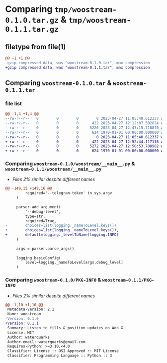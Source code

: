 # Comparing `tmp/woostream-0.1.0.tar.gz` & `tmp/woostream-0.1.1.tar.gz`

## filetype from file(1)

```diff
@@ -1 +1 @@
-gzip compressed data, was "woostream-0.1.0.tar", max compression
+gzip compressed data, was "woostream-0.1.1.tar", max compression
```

## Comparing `woostream-0.1.0.tar` & `woostream-0.1.1.tar`

### file list

```diff
@@ -1,4 +1,4 @@
--rw-r--r--   0        0        0        0 2023-04-27 11:05:40.612337 woostream-0.1.0/README.md
--rw-r--r--   0        0        0      422 2023-04-27 12:12:07.502824 woostream-0.1.0/pyproject.toml
--rw-r--r--   0        0        0     5220 2023-04-27 12:47:15.718870 woostream-0.1.0/woostream/__main__.py
--rw-r--r--   0        0        0      624 1970-01-01 00:00:00.000000 woostream-0.1.0/PKG-INFO
+-rw-r--r--   0        0        0        0 2023-04-27 11:05:40.612337 woostream-0.1.1/README.md
+-rw-r--r--   0        0        0      422 2023-04-27 12:52:44.117116 woostream-0.1.1/pyproject.toml
+-rw-r--r--   0        0        0     5272 2023-04-27 12:50:53.788982 woostream-0.1.1/woostream/__main__.py
+-rw-r--r--   0        0        0      624 1970-01-01 00:00:00.000000 woostream-0.1.1/PKG-INFO
```

### Comparing `woostream-0.1.0/woostream/__main__.py` & `woostream-0.1.1/woostream/__main__.py`

 * *Files 2% similar despite different names*

```diff
@@ -149,15 +149,16 @@
         required='--telegram-token' in sys.argv
     )
 
     parser.add_argument(
         '--debug-level',
         type=str,
         required=True,
-        choices=list(logging._nameToLevel.keys())
+        choices=list(logging._nameToLevel.keys()),
+        default=logging._levelToName[logging.INFO]
     )
 
     args = parser.parse_args()
 
     logging.basicConfig(
         level=logging._nameToLevel[args.debug_level]
     )
```

### Comparing `woostream-0.1.0/PKG-INFO` & `woostream-0.1.1/PKG-INFO`

 * *Files 2% similar despite different names*

```diff
@@ -1,10 +1,10 @@
 Metadata-Version: 2.1
 Name: woostream
-Version: 0.1.0
+Version: 0.1.1
 Summary: Listen to fills & position updates on Woo X
 License: MIT
 Author: waterquarks
 Author-email: waterquarks@gmail.com
 Requires-Python: >=3.10,<4.0
 Classifier: License :: OSI Approved :: MIT License
 Classifier: Programming Language :: Python :: 3
```

